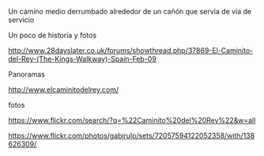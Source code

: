 Un camino medio derrumbado alrededor de un cañón que servía de vía de servicio


Un poco de historia y fotos

http://www.28dayslater.co.uk/forums/showthread.php/37869-El-Caminito-del-Rey-(The-Kings-Walkway)-Spain-Feb-09

Panoramas

http://www.elcaminitodelrey.com/

fotos

https://www.flickr.com/search/?q=%22Caminito%20del%20Rey%22&w=all

https://www.flickr.com/photos/gabirulo/sets/72057594122052358/with/138626309/